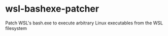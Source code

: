 # wsl-bashexe-patcher
Patch WSL's bash.exe to execute arbitrary Linux executables from the WSL filesystem
